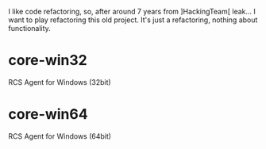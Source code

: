 I like code refactoring, so, after around 7 years from ]HackingTeam[ leak... I want to play refactoring this old project.
It's just a refactoring, nothing about functionality.

# core-win32
RCS Agent for Windows (32bit)

# core-win64
RCS Agent for Windows (64bit)

